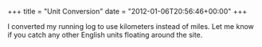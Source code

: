 +++
title = "Unit Conversion"
date = "2012-01-06T20:56:46+00:00"
+++

I converted my running log to use kilometers instead of miles.  Let me know if you catch any other English units floating around the site.
			
